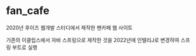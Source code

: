 # fan_cafe
2020년 후이즈 웹개발 스터디에서 제작한 팬카페 웹 사이트

기존의 이클립스에서 자바 스프링으로 제작한 것을 2022년에 인텔리J로 변경하여 스프링 부트로 실행
